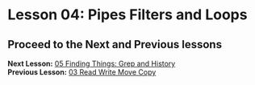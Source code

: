 # Lesson 04: Pipes Filters and Loops

## Proceed to the Next and Previous lessons
**Next Lesson:** [05 Finding Things: Grep and History](https://github.com/raynamharris/Shell_Intro_for_Transcriptomics/blob/master/05_FindingThings.md)     
**Previous Lesson:** [03 Read Write Move Copy](https://github.com/raynamharris/Shell_Intro_for_Transcriptomics/blob/master/03_ReadWriteMoveCopy.md)